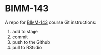 # BIMM-143
A repo for [BIMM-143](https://bioboot.github.io/bimm143_W20/) course
Git instructions:
1. add to stage
2. commit
3. push to the Github
4. pull to RStudio
